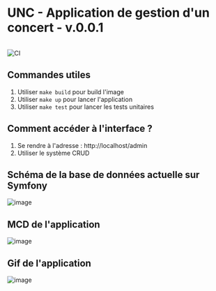# UNC - Application de gestion d'un concert - v.0.0.1

<a href="https://zupimages.net/viewer.php?id=22/38/ffye.png"><img src="https://zupimages.net/up/22/38/ffye.png" alt="" /></a>

![CI](https://github.com/dunglas/symfony-docker/workflows/CI/badge.svg)

## Commandes utiles

1. Utiliser `make build` pour build l'image
2. Utiliser `make up` pour lancer l'application
3. Utiliser `make test` pour lancer les tests unitaires

## Comment accéder à l'interface ?

1. Se rendre à l'adresse : http://localhost/admin
2. Utiliser le système CRUD

## Schéma de la base de données actuelle sur Symfony

![image](https://github.com/b2p-wilem/unc-project/blob/main/doc/symfony-database.png)

## MCD de l'application

![image](https://github.com/b2p-wilem/unc-project/blob/main/doc/MCD_Final.png)

## Gif de l'application 

![image](https://github.com/b2p-wilem/unc-project/blob/main/doc/Application%20record.gif)
